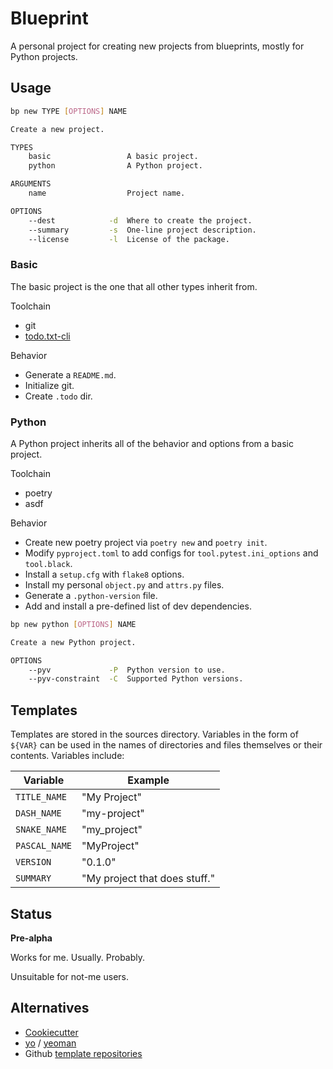 Blueprint
=========

A personal project for creating new projects from blueprints, mostly for Python
projects.

Usage
-----

```bash
bp new TYPE [OPTIONS] NAME

Create a new project.

TYPES
    basic                 A basic project.
    python                A Python project.

ARGUMENTS
    name                  Project name.

OPTIONS
    --dest            -d  Where to create the project.
    --summary         -s  One-line project description.
    --license         -l  License of the package.
```

### Basic

The basic project is the one that all other types inherit from.

Toolchain

* git
* [todo.txt-cli](https://github.com/todotxt/todo.txt-cli)

Behavior

* Generate a `README.md`.
* Initialize git.
* Create `.todo` dir.

### Python

A Python project inherits all of the behavior and options from a basic project.

Toolchain

* poetry
* asdf

Behavior

* Create new poetry project via `poetry new` and `poetry init`.
* Modify `pyproject.toml` to add configs for `tool.pytest.ini_options` and `tool.black`.
* Install a `setup.cfg` with `flake8` options.
* Install my personal `object.py` and `attrs.py` files.
* Generate a `.python-version` file.
* Add and install a pre-defined list of dev dependencies.


```bash
bp new python [OPTIONS] NAME

Create a new Python project.

OPTIONS
    --pyv             -P  Python version to use.
    --pyv-constraint  -C  Supported Python versions.
```

Templates
---------

Templates are stored in the sources directory. Variables in the form of
`${VAR}` can be used in the names of directories and files themselves or their
contents. Variables include:

| Variable      | Example                       |
|---------------|-------------------------------|
| `TITLE_NAME`  | "My Project"                  |
| `DASH_NAME`   | "my-project"                  |
| `SNAKE_NAME`  | "my_project"                  |
| `PASCAL_NAME` | "MyProject"                   |
| `VERSION`     | "0.1.0"                       |
| `SUMMARY`     | "My project that does stuff." |

Status
------

**Pre-alpha**

Works for me. Usually. Probably.

Unsuitable for not-me users.

Alternatives
------------

* [Cookiecutter](https://www.cookiecutter.io/)
* [yo](https://github.com/yeoman/yo) / [yeoman](https://yeoman.io/)
* Github [template repositories](https://docs.github.com/en/repositories/creating-and-managing-repositories/creating-a-template-repository)
